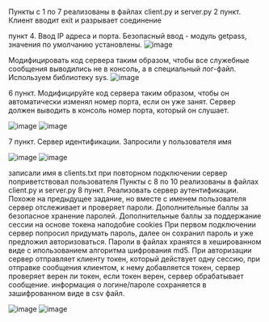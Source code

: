 Пункты с 1 по 7 реализованы в файлах client.py и server.py 2 пункт. Клиент вводит exit и разрывает соединение
 

пункт 4. Ввод IP адреса и порта. Безопасный ввод - модуль getpass, значения по умолчанию установлены.
![image](https://user-images.githubusercontent.com/51966929/138692496-6b6cbf89-8ebd-45a2-a341-234f14c2cf18.png)

 
Модифицировать код сервера таким образом, чтобы все служебные сообщения выводились не в консоль, а в специальный лог-файл. Используем библиотеку sys.
 ![image](https://user-images.githubusercontent.com/51966929/138692531-b5ba53f2-184c-458b-b11c-ba7d97f1db26.png)

6 пункт. Модифицируйте код сервера таким образом, чтобы он автоматически изменял номер порта, если он уже занят. Сервер должен выводить в консоль номер порта, который он слушает.
 
 
![image](https://user-images.githubusercontent.com/51966929/138692538-dfac2301-6b97-46c7-9a3b-fa6536ee6cb1.png)
![image](https://user-images.githubusercontent.com/51966929/138692550-51c10f45-0445-46f2-8bfe-69922c69ce8d.png)


7 пункт. Сервер идентификации. Запросили у пользователя имя

  ![image](https://user-images.githubusercontent.com/51966929/138692556-241794db-f5e0-4a2f-ab80-d926739ff204.png)
![image](https://user-images.githubusercontent.com/51966929/138692562-58aa5843-d248-421d-b7d8-a4d9d869cf37.png)

записали имя в clients.txt при повторном подключении сервер поприветствовал пользователя
Пункты с 8 по 10 реализованы в файлах client.py и server.py
8 пункт. Реализовать сервер аутентификации. Похоже на предыдущее задание, но вместе с именем пользователя сервер отслеживает и проверяет пароли. Дополнительные баллы за безопасное хранение паролей. Дополнительные баллы за поддержание сессии на основе токена наподобие cookies
При первом подключении сервер попросил придумать пароль, далее он сохранил пароль и уже предложил авторизоваться. Пароли в файлах хранятся в хешированном виде с ипользованием алгоритма шифрования md5. При авторизации сервер отправляет клиенту токен, который действует одну сессию, при отправке сообщения клиентом, к нему добавляется токен, сервер проверяет верен ли токен, если токен верен, сервер обрабатывает сообщение. информация о логине/пароле сохраняется в зашифрованном виде в csv файл.
  

![image](https://user-images.githubusercontent.com/51966929/138692566-3e06c1d7-9cf0-4cfc-8f57-15f81c74bd8a.png)
![image](https://user-images.githubusercontent.com/51966929/138692578-7144438a-8b2a-476e-8a35-a9baaa24c3f1.png)
